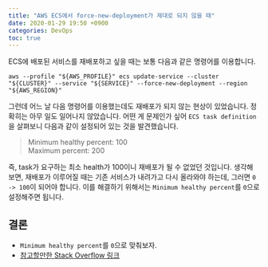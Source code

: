```yaml
---
title: "AWS ECS에서 force-new-deployment가 제대로 되지 않을 때"
date: 2020-01-29 19:50 +0900
categories: DevOps
toc: true
---
```


ECS에 배포된 서비스를 재배포하고 싶을 때는 보통 다음과 같은 명령어를 이용합니다.

```shell
aws --profile "${AWS_PROFILE}" ecs update-service --cluster "${CLUSTER}" --service "${SERVICE}" --force-new-deployment --region "${AWS_REGION}"
```

그런데 어느 날 다음 명령어를 이용했는데도 재배포가 되지 않는 현상이 있었습니다. 정확히는 아무 일도 일어나지 않았습니다. 어떤 게 문제인가 싶어 `ECS task definition`을
살펴보니 다음과 같이 설정되어 있는 것을 발견했습니다.
> Minimum healthy percent: 100  
> Maximum percent: 200

즉, task가 요구하는 최소 health가 100이니 재배포가 될 수 없었던 것입니다. 생각해 보면, 재배포가 이루어질 때는 기존 서비스가 내려가고 다시 올라와야 하는데,
그러면 `0 -> 100`이 되어야 합니다. 이를 해결하기 위해서는 `Minimum healthy percent`를 `0`으로 설정해주면 됩니다.

## 결론
- `Minimum healthy percent`를 `0`으로 맞춰보자.
- [참고할만한 Stack Overflow 링크](https://stackoverflow.com/questions/46018883/best-practice-for-updating-aws-ecs-service-tasks)
